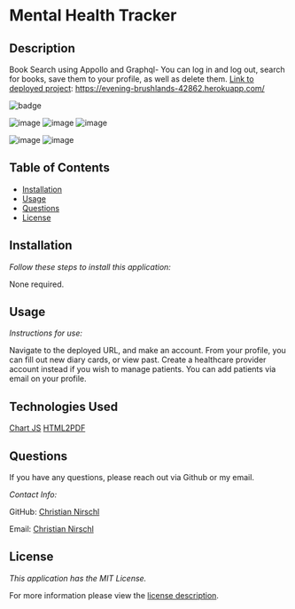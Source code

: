 # Mental Health Tracker

## Description

Book Search using Appollo and Graphql-  You can log in and log out, search for books, save them to your profile, as well as delete them. 
 [Link to deployed project]: https://evening-brushlands-42862.herokuapp.com/

![badge](https://img.shields.io/badge/license-MIT-green)

![image](https://user-images.githubusercontent.com/89895612/145359764-321294b6-c3d7-4ee2-85a0-137cc4baf7cb.png)
![image](https://user-images.githubusercontent.com/89895612/145359937-9efb5dce-452c-4e61-942b-1db6237049f6.png)
![image](https://user-images.githubusercontent.com/89895612/145360174-5b8f9741-4c0a-4a23-8fc2-2c3bb9d7d7b7.png)

![image](https://user-images.githubusercontent.com/89895612/145360370-26146c0f-fb58-4861-9377-38dc3f5a292e.png)
![image](https://user-images.githubusercontent.com/89895612/145360418-1c918a6e-4155-4eb0-911f-9a8518cb0bd3.png)

## Table of Contents
  * [Installation](#installation)
  * [Usage](#usage)
  * [Questions](#questions)
  * [License](#license)
    
    
## Installation
    
  _Follow these steps to install this application:_

  None required.
      
## Usage

  _Instructions for use:_

  Navigate to the deployed URL, and make an account.  From your profile, you can fill out new diary cards, or view past.  Create a healthcare provider account instead if you wish to manage patients.  You can add patients via email on your profile.
  
  
        
  [Link to deployed project]: https://evening-brushlands-42862.herokuapp.com/

## Technologies Used
  [Chart JS](https://www.chartjs.org/)
  [HTML2PDF](https://github.com/eKoopmans/html2pdf.js)
## Questions
      
  If you have any questions, please reach out via Github or my email.
  
  _Contact Info:_

  GitHub: 
          [Christian Nirschl](https://github.com/ChrisNirschl1)

  Email:
         [Christian Nirschl](mailto:christiannirschl6@gmail.com)
    
## License

      
  _This application has the MIT License._
      
  For more information please view the [license description](https://choosealicense.com/licenses/MIT).
